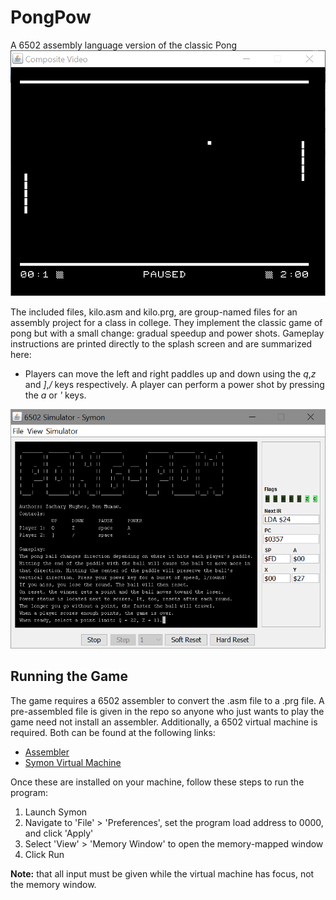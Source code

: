 # PongPow
A 6502 assembly language version of the classic Pong
![Gameplay](game.png)

The included files, kilo.asm and kilo.prg, are group-named files for an assembly project for a class in college. They implement the classic game of pong but with a small change: gradual speedup and power shots.
Gameplay instructions are printed directly to the splash screen and are summarized here:
* Players can move the left and right paddles up and down using the *q*,*z* and *]*,*/* keys respectively. A player can perform a power shot by pressing the *a* or *'* keys.

![Splash Screen](splash.png)

## Running the Game
The game requires a 6502 assembler to convert the .asm file to a .prg file. A pre-assembled file is given in the repo so anyone who just wants to play the game need not install an assembler. Additionally, a 6502 virtual machine is required. Both can be found at the following links:
* [Assembler](https://github.com/sbprojects/sbasm3)
* [Symon Virtual Machine](https://github.com/sethm/symon)

Once these are installed on your machine, follow these steps to run the program:
1. Launch Symon
2. Navigate to 'File' > 'Preferences', set the program load address to 0000, and click 'Apply'
3. Select 'View' > 'Memory Window' to open the memory-mapped window
4. Click Run

**Note:** that all input must be given while the virtual machine has focus, not the memory window.
